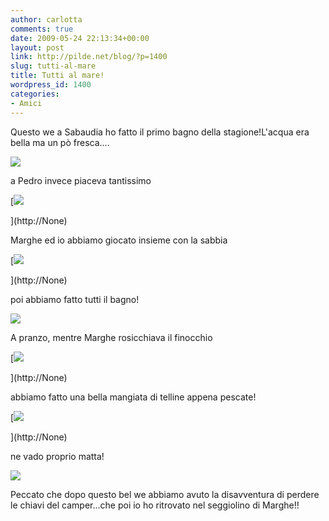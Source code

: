 ```yaml
---
author: carlotta
comments: true
date: 2009-05-24 22:13:34+00:00
layout: post
link: http://pilde.net/blog/?p=1400
slug: tutti-al-mare
title: Tutti al mare!
wordpress_id: 1400
categories:
- Amici
---
```


Questo we a Sabaudia ho fatto il primo bagno della stagione!L'acqua era bella ma un pò fresca....

![]({{baseurl}}/uploads/2009/05/acqua_fredda.jpg)




a Pedro invece piaceva tantissimo

[![]({{baseurl}}/uploads/2009/05/bruno.jpg)


](http://None)




Marghe ed io abbiamo giocato insieme con la sabbia

[![]({{baseurl}}/uploads/2009/05/sabbia.jpg)


](http://None)




poi abbiamo fatto tutti il bagno!

![]({{baseurl}}/uploads/2009/05/tutti.jpg)




A pranzo, mentre Marghe rosicchiava il finocchio

[![]({{baseurl}}/uploads/2009/05/finocchio.jpg)


](http://None)




abbiamo fatto una bella mangiata di telline appena pescate!

[![]({{baseurl}}/uploads/2009/05/telline.jpg)


](http://None)




ne vado proprio matta!

![]({{baseurl}}/uploads/2009/05/telline_mati.jpg)




Peccato che dopo questo bel we abbiamo avuto la disavventura di perdere le chiavi del camper...che poi io ho ritrovato nel seggiolino di Marghe!!
